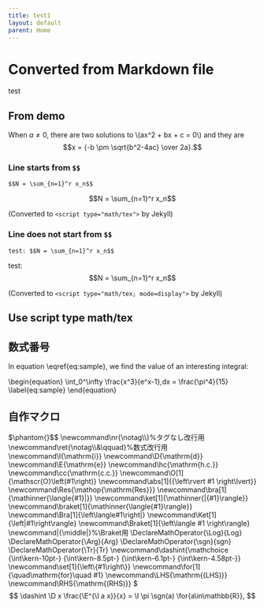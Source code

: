 ```yaml
---
title: test1
layout: default
parent: Home
---
```


# Converted from Markdown file
test
## From demo

When $a \ne 0$, there are two solutions to \\(ax^2 + bx + c = 0\\) and they are
$$x = {-b \pm \sqrt{b^2-4ac} \over 2a}.$$


### Line starts from `$$`

```
$$N = \sum_{n=1}^r x_n$$
```

$$N = \sum_{n=1}^r x_n$$

(Converted to `<script type="math/tex">` by Jekyll)

### Line does not start from `$$`

```
test: $$N = \sum_{n=1}^r x_n$$
```

test: $$N = \sum_{n=1}^r x_n$$

(Converted to `<script type="math/tex; mode=display">` by Jekyll)

## Use script type math/tex

<p><script type="math/tex">ax+by+c=0</script></p>
<script type="math/tex; mode=display">\sum_{i=1}^n x_i</script>

## 数式番号
In equation \eqref{eq:sample}, we find the value of an
interesting integral:

\begin{equation}
  \int_0^\infty \frac{x^3}{e^x-1}\,dx = \frac{\pi^4}{15}
  \label{eq:sample}
\end{equation}

## 自作マクロ
$\phantom{}$$
\newcommand\nr{\notag\\\\}%タグなし改行用
\newcommand\ret{\notag\\\\&\qquad}%数式改行用
\newcommand\I{\mathrm{i}}
\newcommand\D{\mathrm{d}}
\newcommand\E{\mathrm{e}}
\newcommand\hc{\mathrm{h.c.}}
\newcommand\cc{\mathrm{c.c.}}
\newcommand\O[1]{\mathscr{O}\left(#1\right)}
\newcommand\abs[1]{{\left\rvert #1 \right\lvert}}
\newcommand\Res{\mathop{\mathrm{Res}}}
\newcommand\bra[1]{\mathinner{\langle{#1}|}}
\newcommand\ket[1]{\mathinner{|{#1}\rangle}}
\newcommand\braket[1]{\mathinner{\langle{#1}\rangle}}
\newcommand\Bra[1]{\left\langle#1\right|}
\newcommand\Ket[1]{\left|#1\right\rangle}
\newcommand\Braket[1]{\left\langle #1 \right\rangle}
\newcommand\|{\middle|}%\Braket用
\DeclareMathOperator{\Log}{Log}
\DeclareMathOperator{\Arg}{Arg}
\DeclareMathOperator{\sgn}{sgn}
\DeclareMathOperator{\Tr}{Tr}
\newcommand\dashint{\mathchoice
  {\int\kern-10pt-}
  {\int\kern-8.5pt-}
  {\int\kern-6.1pt-}
  {\int\kern-4.58pt-}}
\newcommand\set[1]{\left\\{#1\right\\}}
\newcommand\for[1]{\quad\mathrm{for}\quad #1}
\newcommand\LHS{\mathrm{(LHS)}}
\newcommand\RHS{\mathrm{(RHS)}}
$
$$
\dashint \D x \frac{\E^{\I a x}}{x} = \I \pi \sgn(a) \for{a\in\mathbb{R}},
$$
